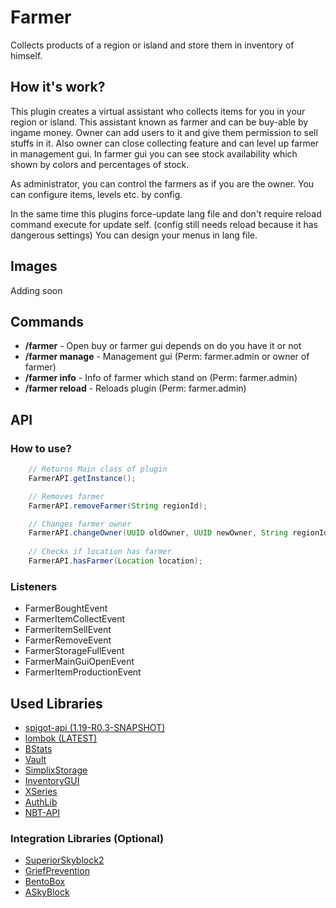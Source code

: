 # Farmer
 Collects products of a region or island and store them in inventory of himself.

## How it's work?
This plugin creates a virtual assistant who collects items for you in your region or island.
This assistant known as farmer and can be buy-able by ingame money. Owner can add users to it and give them permission to sell stuffs in it. Also owner can close collecting feature and can level up farmer in management gui.
In farmer gui you can see stock availability which shown by colors and percentages of stock.

As administrator, you can control the farmers as if you are the owner.
You can configure items, levels etc. by config.

In the same time this plugins force-update lang file and don't require reload command execute for update self. (config still needs reload because it has dangerous settings)
You can design your menus in lang file.

## Images
Adding soon

## Commands
+ **/farmer** - Open buy or farmer gui depends on do you have it or not
+ **/farmer manage** - Management gui (Perm: farmer.admin or owner of farmer)
+ **/farmer info** - Info of farmer which stand on (Perm: farmer.admin)
+ **/farmer reload** - Reloads plugin (Perm: farmer.admin)

## API

### How to use?
```java
    // Returns Main class of plugin
    FarmerAPI.getInstance();

    // Removes farmer
    FarmerAPI.removeFarmer(String regionId);

    // Changes farmer owner
    FarmerAPI.changeOwner(UUID oldOwner, UUID newOwner, String regionId);
    
    // Checks if location has farmer
    FarmerAPI.hasFarmer(Location location);
```

### Listeners

* FarmerBoughtEvent
* FarmerItemCollectEvent
* FarmerItemSellEvent
* FarmerRemoveEvent
* FarmerStorageFullEvent
* FarmerMainGuiOpenEvent
* FarmerItemProductionEvent

## Used Libraries

* [spigot-api (1.19-R0.3-SNAPSHOT)](https://hub.spigotmc.org/stash/projects/SPIGOT/repos/spigot/browse)
* [lombok (LATEST)](https://github.com/projectlombok/lombok)
* [BStats](https://bstats.org)
* [Vault](https://www.spigotmc.org/resources/vault.34315/)
* [SimplixStorage](https://www.spigotmc.org/resources/simplixstorage-awesome-library-to-store-data-in-a-better-way.67286/)
* [InventoryGUI](https://github.com/Phoenix616/InventoryGui)
* [XSeries](https://github.com/CryptoMorin/XSeries)
* [AuthLib](https://mvnrepository.com/artifact/com.mojang/authlib/1.5.25)
* [NBT-API](https://github.com/tr7zw/Item-NBT-API)

### Integration Libraries (Optional)
* [SuperiorSkyblock2](https://github.com/BG-Software-LLC/SuperiorSkyblock2)
* [GriefPrevention](https://www.spigotmc.org/resources/griefprevention.1884/)
* [BentoBox](https://www.spigotmc.org/resources/bentobox-bskyblock-acidisland-skygrid-caveblock-aoneblock-boxed.73261/)
* [ASkyBlock](https://www.spigotmc.org/resources/askyblock.1220/)